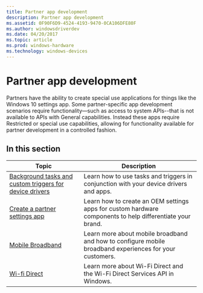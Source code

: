 ```yaml
---
title: Partner app development
description: Partner app development
ms.assetid: 0F90F6D9-4524-4193-9470-0CA106DFE80F
ms.author: windowsdriverdev
ms.date: 04/20/2017
ms.topic: article
ms.prod: windows-hardware
ms.technology: windows-devices
---
```


# Partner app development



Partners have the ability to create special use applications for things like the Windows 10 settings app. Some partner-specific app development scenarios require functionality—such as access to system APIs--that is not available to APIs with General capabilities. Instead these apps require Restricted or special use capabilities, allowing for functionality available for partner development in a controlled fashion.

## <span id="In_this_section"></span><span id="in_this_section"></span><span id="IN_THIS_SECTION"></span>In this section


| Topic                                                                                            | Description                                                                                               |
|--------------------------------------------------------------------------------------------------|-----------------------------------------------------------------------------------------------------------|
| [Background tasks and custom triggers for device drivers](background-tasks-and-oem-triggers.md) | Learn how to use tasks and triggers in conjunction with your device drivers and apps.                     |
| [Create a partner settings app](create-a-system-settings-application.md)                        | Learn how to create an OEM settings apps for custom hardware components to help differentiate your brand. |
| [Mobile Broadband](https://msdn.microsoft.com/windows/hardware/drivers/mobilebroadband/index)                                                    | Learn more about mobile broadband and how to configure mobile broadband experiences for your customers.   |
| [Wi-fi Direct](wi-fi-direct.md) | Learn more about Wi-Fi Direct and the Wi-Fi Direct Services API in Windows. 

 

 

 

